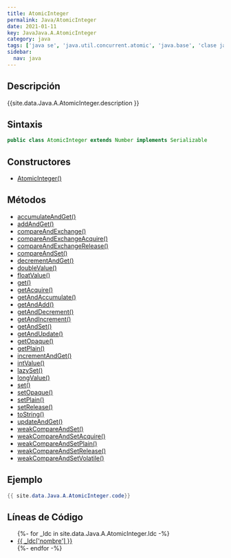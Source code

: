 ```yaml
---
title: AtomicInteger
permalink: Java/AtomicInteger
date: 2021-01-11
key: JavaJava.A.AtomicInteger
category: java
tags: ['java se', 'java.util.concurrent.atomic', 'java.base', 'clase java', 'Java 1.5']
sidebar: 
  nav: java
---
```


## Descripción
{{site.data.Java.A.AtomicInteger.description }}

## Sintaxis
~~~java
public class AtomicInteger extends Number implements Serializable
~~~

## Constructores
* [AtomicInteger()](/Java/AtomicInteger/AtomicInteger/)

## Métodos
* [accumulateAndGet()](/Java/AtomicInteger/accumulateAndGet)
* [addAndGet()](/Java/AtomicInteger/addAndGet)
* [compareAndExchange()](/Java/AtomicInteger/compareAndExchange)
* [compareAndExchangeAcquire()](/Java/AtomicInteger/compareAndExchangeAcquire)
* [compareAndExchangeRelease()](/Java/AtomicInteger/compareAndExchangeRelease)
* [compareAndSet()](/Java/AtomicInteger/compareAndSet)
* [decrementAndGet()](/Java/AtomicInteger/decrementAndGet)
* [doubleValue()](/Java/AtomicInteger/doubleValue)
* [floatValue()](/Java/AtomicInteger/floatValue)
* [get()](/Java/AtomicInteger/get)
* [getAcquire()](/Java/AtomicInteger/getAcquire)
* [getAndAccumulate()](/Java/AtomicInteger/getAndAccumulate)
* [getAndAdd()](/Java/AtomicInteger/getAndAdd)
* [getAndDecrement()](/Java/AtomicInteger/getAndDecrement)
* [getAndIncrement()](/Java/AtomicInteger/getAndIncrement)
* [getAndSet()](/Java/AtomicInteger/getAndSet)
* [getAndUpdate()](/Java/AtomicInteger/getAndUpdate)
* [getOpaque()](/Java/AtomicInteger/getOpaque)
* [getPlain()](/Java/AtomicInteger/getPlain)
* [incrementAndGet()](/Java/AtomicInteger/incrementAndGet)
* [intValue()](/Java/AtomicInteger/intValue)
* [lazySet()](/Java/AtomicInteger/lazySet)
* [longValue()](/Java/AtomicInteger/longValue)
* [set()](/Java/AtomicInteger/set)
* [setOpaque()](/Java/AtomicInteger/setOpaque)
* [setPlain()](/Java/AtomicInteger/setPlain)
* [setRelease()](/Java/AtomicInteger/setRelease)
* [toString()](/Java/AtomicInteger/toString)
* [updateAndGet()](/Java/AtomicInteger/updateAndGet)
* [weakCompareAndSet()](/Java/AtomicInteger/weakCompareAndSet)
* [weakCompareAndSetAcquire()](/Java/AtomicInteger/weakCompareAndSetAcquire)
* [weakCompareAndSetPlain()](/Java/AtomicInteger/weakCompareAndSetPlain)
* [weakCompareAndSetRelease()](/Java/AtomicInteger/weakCompareAndSetRelease)
* [weakCompareAndSetVolatile()](/Java/AtomicInteger/weakCompareAndSetVolatile)

## Ejemplo
~~~java
{{ site.data.Java.A.AtomicInteger.code}}
~~~

## Líneas de Código
<ul>
{%- for _ldc in site.data.Java.A.AtomicInteger.ldc -%}
   <li>
       <a href="{{_ldc['url'] }}">{{ _ldc['nombre'] }}</a>
   </li>
{%- endfor -%}
</ul>
